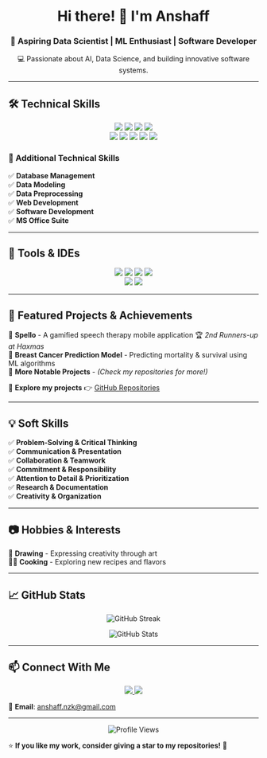 <h1 align="center">Hi there! 👋 I'm Anshaff</h1>
<h3 align="center">🚀 Aspiring Data Scientist | ML Enthusiast | Software Developer</h3>

<p align="center">
💻 Passionate about AI, Data Science, and building innovative software systems.  
</p>

---

## 🛠️ Technical Skills  

<p align="center">
  <img src="https://img.shields.io/badge/Python-3776AB?style=for-the-badge&logo=python&logoColor=white" />
  <img src="https://img.shields.io/badge/Java-007396?style=for-the-badge&logo=java&logoColor=white" />
  <img src="https://img.shields.io/badge/JavaScript-F7DF1E?style=for-the-badge&logo=javascript&logoColor=black" />
  <img src="https://img.shields.io/badge/React-61DAFB?style=for-the-badge&logo=react&logoColor=black" />
  <br />
  <img src="https://img.shields.io/badge/HTML5-E34F26?style=for-the-badge&logo=html5&logoColor=white" />
  <img src="https://img.shields.io/badge/CSS3-1572B6?style=for-the-badge&logo=css3&logoColor=white" />
  <img src="https://img.shields.io/badge/Scikit--Learn-F7931E?style=for-the-badge&logo=scikit-learn&logoColor=black" />
  <img src="https://img.shields.io/badge/Pandas-150458?style=for-the-badge&logo=pandas&logoColor=white" />
  <img src="https://img.shields.io/badge/NumPy-013243?style=for-the-badge&logo=numpy&logoColor=white" />
</p>

### 📂 Additional Technical Skills  
✅ **Database Management**  
✅ **Data Modeling**  
✅ **Data Preprocessing**  
✅ **Web Development**  
✅ **Software Development**  
✅ **MS Office Suite**  

---

## 🔧 Tools & IDEs  

<p align="center">
  <img src="https://img.shields.io/badge/IntelliJ_IDEA-000000?style=for-the-badge&logo=intellij-idea&logoColor=white" />
  <img src="https://img.shields.io/badge/NetBeans_IDE-1B6AC6?style=for-the-badge&logo=apache-netbeans-ide&logoColor=white" />
  <img src="https://img.shields.io/badge/PyCharm-000000?style=for-the-badge&logo=pycharm&logoColor=white" />
  <img src="https://img.shields.io/badge/Jupyter-DA5B0B?style=for-the-badge&logo=jupyter&logoColor=white" />
  <br />
  <img src="https://img.shields.io/badge/VS_Code-007ACC?style=for-the-badge&logo=visual-studio-code&logoColor=white" />
  <img src="https://img.shields.io/badge/Postman-FF6C37?style=for-the-badge&logo=postman&logoColor=white" />
</p>

---

## 📌 Featured Projects & Achievements  

🔹 **Spello** - A gamified speech therapy mobile application 🏆 *2nd Runners-up at Haxmas*  
🔹 **Breast Cancer Prediction Model** - Predicting mortality & survival using ML algorithms  
🔹 **More Notable Projects** - *(Check my repositories for more!)*  

📂 **Explore my projects** 👉 [GitHub Repositories](https://github.com/nazikanshaffAM?tab=repositories)  

---

## 💡 Soft Skills  

✅ **Problem-Solving & Critical Thinking**  
✅ **Communication & Presentation**  
✅ **Collaboration & Teamwork**  
✅ **Commitment & Responsibility**  
✅ **Attention to Detail & Prioritization**  
✅ **Research & Documentation**  
✅ **Creativity & Organization**  

---

## 📷 Hobbies & Interests  

🎨 **Drawing** - Expressing creativity through art  
👨‍🍳 **Cooking** - Exploring new recipes and flavors    

---

## 📈 GitHub Stats  

<p align="center">
  <img src="https://github-readme-streak-stats.herokuapp.com/?user=nazikanshaffAM&theme=radical" alt="GitHub Streak" />
</p>

<p align="center">
  <img src="https://github-readme-stats.vercel.app/api?username=nazikanshaffAM&show_icons=true&theme=radical" alt="GitHub Stats" />
</p>

---

## 📫 Connect With Me  

<p align="center">
  <a href="https://www.linkedin.com/in/anshaffameer">
    <img src="https://img.shields.io/badge/LinkedIn-0A66C2?style=for-the-badge&logo=linkedin&logoColor=white" />
  </a>
  <a href="https://www.instagram.com/nazik_anshaff/">
    <img src="https://img.shields.io/badge/Instagram-E4405F?style=for-the-badge&logo=instagram&logoColor=white" />
  </a>
</p>

📧 **Email**: [anshaff.nzk@gmail.com](mailto:anshaff.nzk@gmail.com)  

---

<p align="center">
  <img src="https://komarev.com/ghpvc/?username=nazikanshaffAM&color=blue&style=flat" alt="Profile Views" />
</p>

⭐ **If you like my work, consider giving a star to my repositories!** 🌟  
